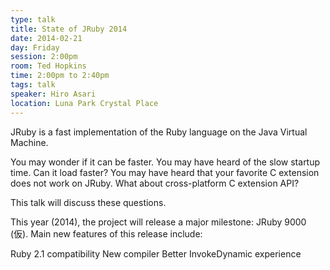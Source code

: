 ```yaml
---
type: talk
title: State of JRuby 2014
date: 2014-02-21
day: Friday
session: 2:00pm
room: Ted Hopkins
time: 2:00pm to 2:40pm
tags: talk
speaker: Hiro Asari
location: Luna Park Crystal Place
---
```


JRuby is a fast implementation of the Ruby language on the Java Virtual Machine.

You may wonder if it can be faster. You may have heard of the slow startup time. Can it load faster? You may have heard that your favorite C extension does not work on JRuby. What about cross-platform C extension API?

This talk will discuss these questions.

This year (2014), the project will release a major milestone: JRuby 9000 (仮). Main new features of this release include:

Ruby 2.1 compatibility
New compiler
Better InvokeDynamic experience
